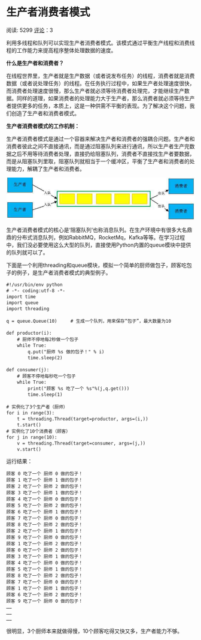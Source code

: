 # 生产者消费者模式

阅读: 5299   [评论](http://www.liujiangblog.com/course/python/80#comments)：3

利用多线程和队列可以实现生产者消费者模式。该模式通过平衡生产线程和消费线程的工作能力来提高程序整体处理数据的速度。

**什么是生产者和消费者？**

在线程世界里，生产者就是生产数据（或者说发布任务）的线程，消费者就是消费数据（或者说处理任务）的线程。在任务执行过程中，如果生产者处理速度很快，而消费者处理速度很慢，那么生产者就必须等待消费者处理完，才能继续生产数据。同样的道理，如果消费者的处理能力大于生产者，那么消费者就必须等待生产者提供更多的任务，本质上，这是一种供需不平衡的表现。为了解决这个问题，我们创造了生产者和消费者模式。

**生产者消费者模式的工作机制：**

生产者消费者模式是通过一个容器来解决生产者和消费者的强耦合问题。生产者和消费者彼此之间不直接通讯，而是通过阻塞队列来进行通讯，所以生产者生产完数据之后不用等待消费者处理，直接扔给阻塞队列，消费者不直接找生产者要数据，而是从阻塞队列里取，阻塞队列就相当于一个缓冲区，平衡了生产者和消费者的处理能力，解耦了生产者和消费者。

![image.png-65.3kB](%E7%94%9F%E4%BA%A7%E8%80%85%E5%92%8C%E6%B6%88%E8%B4%B9%E8%80%85%E6%A8%A1%E5%BC%8F.assets/image.png)

生产者消费者模式的核心是‘阻塞队列’也称消息队列。在生产环境中有很多大名鼎鼎的分布式消息队列，例如RabbitMQ，RocketMq，Kafka等等。在学习过程中，我们没必要使用这么大型的队列，直接使用Python内置的queue模块中提供的队列就可以了。

下面是一个利用threading和queue模块，模拟一个简单的厨师做包子，顾客吃包子的例子，是生产者消费者模式的典型例子。

```
#!/usr/bin/env python
# -*- coding:utf-8 -*-
import time
import queue
import threading

q = queue.Queue(10)     # 生成一个队列，用来保存“包子”，最大数量为10

def productor(i):
    # 厨师不停地每2秒做一个包子
    while True:
        q.put("厨师 %s 做的包子！" % i)
        time.sleep(2)

def consumer(j):
    # 顾客不停地每秒吃一个包子
    while True:
        print("顾客 %s 吃了一个 %s"%(j,q.get()))
        time.sleep(1)

# 实例化了3个生产者（厨师）
for i in range(3):
    t = threading.Thread(target=productor, args=(i,))
    t.start()
# 实例化了10个消费者（顾客）
for j in range(10):
    v = threading.Thread(target=consumer, args=(j,))
    v.start()
```

运行结果：

```
顾客 0 吃了一个 厨师 0 做的包子！
顾客 1 吃了一个 厨师 1 做的包子！
顾客 2 吃了一个 厨师 2 做的包子！
顾客 3 吃了一个 厨师 1 做的包子！
顾客 4 吃了一个 厨师 0 做的包子！
顾客 5 吃了一个 厨师 2 做的包子！
顾客 6 吃了一个 厨师 1 做的包子！
顾客 7 吃了一个 厨师 0 做的包子！
顾客 8 吃了一个 厨师 2 做的包子！
顾客 2 吃了一个 厨师 1 做的包子！
顾客 9 吃了一个 厨师 0 做的包子！
顾客 1 吃了一个 厨师 2 做的包子！
顾客 0 吃了一个 厨师 2 做的包子！
顾客 3 吃了一个 厨师 1 做的包子！
顾客 4 吃了一个 厨师 0 做的包子！
顾客 5 吃了一个 厨师 1 做的包子！
顾客 8 吃了一个 厨师 2 做的包子！
顾客 7 吃了一个 厨师 0 做的包子！
顾客 1 吃了一个 厨师 1 做的包子！
顾客 6 吃了一个 厨师 2 做的包子！
顾客 9 吃了一个 厨师 0 做的包子！
……
……
……
```

很明显，3个厨师本来就做得慢，10个顾客吃得又快又多，生产者能力不够。